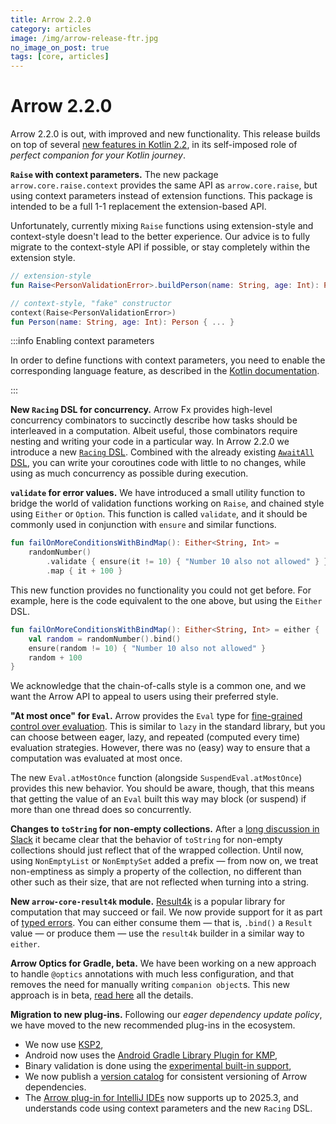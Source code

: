 ```yaml
---
title: Arrow 2.2.0
category: articles
image: /img/arrow-release-ftr.jpg
no_image_on_post: true
tags: [core, articles]
---
```


# Arrow 2.2.0

Arrow 2.2.0 is out, with improved and new functionality.
This release builds on top of several [new features in Kotlin 2.2](https://kotlinlang.org/docs/whatsnew22.html),
in its self-imposed role of _perfect companion for your Kotlin journey_.

**`Raise` with context parameters.**
The new package `arrow.core.raise.context` provides the same API as `arrow.core.raise`,
but using context parameters instead of extension functions.
This package is intended to be a full 1-1 replacement the extension-based API.

Unfortunately, currently mixing `Raise` functions using extension-style and
context-style doesn't lead to the better experience. Our advice is to fully migrate
to the context-style API if possible, or stay completely within the extension style.

```kotlin
// extension-style
fun Raise<PersonValidationError>.buildPerson(name: String, age: Int): Person { ... }

// context-style, "fake" constructor
context(Raise<PersonValidationError>)
fun Person(name: String, age: Int): Person { ... }
```

:::info Enabling context parameters

In order to define functions with context parameters, you need to enable the
corresponding language feature, as described in the
[Kotlin documentation](https://kotlinlang.org/docs/whatsnew22.html#preview-of-context-parameters).

:::

**New `Racing` DSL for concurrency.**
Arrow Fx provides high-level concurrency combinators
to succinctly describe how tasks should be interleaved in a computation.
Albeit useful, those combinators require nesting and writing your code in a
particular way. In Arrow 2.2.0 we introduce a new 
[`Racing` DSL](/learn/coroutines/racing/#racing-dsl-experimental).
Combined with the already existing
[`AwaitAll` DSL](/learn/coroutines/parallel/#await-all--parallelism-experimental),
you can write your coroutines code with little to no changes, while using as
much concurrency as possible during execution.

**`validate` for error values.**
We have introduced a small utility function to bridge the world of validation functions
working on `Raise`, and chained style using `Either` or `Option`. This function is
called `validate`, and it should be commonly used in conjunction with `ensure` and similar functions.

```kotlin
fun failOnMoreConditionsWithBindMap(): Either<String, Int> =
    randomNumber()
        .validate { ensure(it != 10) { "Number 10 also not allowed" } }
        .map { it + 100 }
```

This new function provides no functionality you could not get before.
For example, here is the code equivalent to the one above, but using the `Either` DSL.

```kotlin
fun failOnMoreConditionsWithBindMap(): Either<String, Int> = either {
    val random = randomNumber().bind()
    ensure(random != 10) { "Number 10 also not allowed" }
    random + 100
}
```

We acknowledge that the chain-of-calls style is a common one, and we want the Arrow API
to appeal to users using their preferred style.

**"At most once" for `Eval`.**
Arrow provides the `Eval` type for [fine-grained control over evaluation](/learn/collections-functions/eval/).
This is similar to `lazy` in the standard library, but you can choose
between eager, lazy, and repeated (computed every time) evaluation strategies.
However, there was no (easy) way to ensure that a computation was evaluated
at most once.

The new `Eval.atMostOnce` function (alongside `SuspendEval.atMostOnce`)
provides this new behavior. You should be aware, though, that this means
that getting the value of an `Eval` built this way may block (or suspend)
if more than one thread does so concurrently.

**Changes to `toString` for non-empty collections.**
After a [long discussion in Slack](https://kotlinlang.slack.com/archives/C5UPMM0A0/p1757410910270849)
it became clear that the behavior of `toString` for non-empty collections
should just reflect that of the wrapped collection. Until now, using
`NonEmptyList` or `NonEmptySet` added a prefix — from now on, we treat
non-emptiness as simply a property of the collection, no different than other
such as their size, that are not reflected when turning into a string.

**New `arrow-core-result4k` module.**
[Result4k](https://github.com/fork-handles/forkhandles/tree/trunk/result4k)
is a popular library for computation that may succeed or fail.
We now provide support for it as part of [typed errors](/learn/typed-errors/working-with-typed-errors/).
You can either consume them — that is, `.bind()` a `Result` value —
or produce them — use the `result4k` builder in a similar way to `either`.

**Arrow Optics for Gradle, beta.**
We have been working on a new approach to handle `@optics` annotations
with much less configuration, and that removes the need for manually
writing `companion object`s. This new approach is in beta,
[read here](/community/blog/2025/11/01/arrow-optics-gradle/) all the details.

**Migration to new plug-ins.** 
Following our _eager dependency update policy_, we have moved to the new recommended
plug-ins in the ecosystem.

- We now use [KSP2](https://github.com/google/ksp/blob/main/docs/ksp2.md),
- Android now uses the [Android Gradle Library Plugin for KMP](https://developer.android.com/kotlin/multiplatform/plugin),
- Binary validation is done using the [experimental built-in support](https://kotlinlang.org/docs/gradle-binary-compatibility-validation.html),
- We now publish a [version catalog](https://docs.gradle.org/current/userguide/version_catalogs.html#sec:importing-published-catalog)
  for consistent versioning of Arrow dependencies.
- The [Arrow plug-in for IntelliJ IDEs](https://plugins.jetbrains.com/plugin/24550-arrow)
  now supports up to 2025.3, and understands code using context parameters
  and the new `Racing` DSL.
